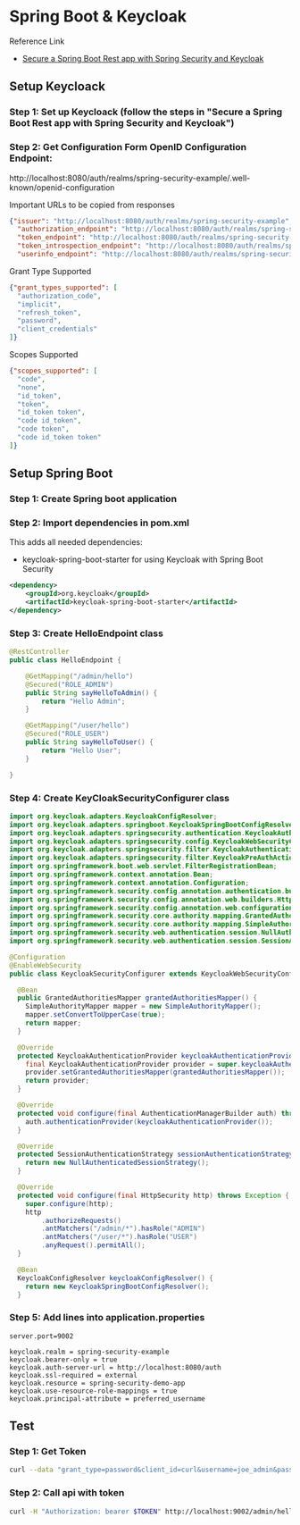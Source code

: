 
# Spring Boot & Keycloak

Reference Link
* [Secure a Spring Boot Rest app with Spring Security and Keycloak](https://sandor-nemeth.github.io/java/spring/2017/06/15/spring-boot-with-keycloak.html)

## Setup Keycloack

### Step 1: Set up Keycloack (follow the steps in "Secure a Spring Boot Rest app with Spring Security and Keycloak")

### Step 2: Get Configuration Form OpenID Configuration Endpoint:
http://localhost:8080/auth/realms/spring-security-example/.well-known/openid-configuration

Important URLs to be copied from responses
```json
{"issuer": "http://localhost:8080/auth/realms/spring-security-example",
  "authorization_endpoint": "http://localhost:8080/auth/realms/spring-security-example/protocol/openid-connect/auth",
  "token_endpoint": "http://localhost:8080/auth/realms/spring-security-example/protocol/openid-connect/token",
  "token_introspection_endpoint": "http://localhost:8080/auth/realms/spring-security-example/protocol/openid-connect/token/introspect",
  "userinfo_endpoint": "http://localhost:8080/auth/realms/spring-security-example/protocol/openid-connect/userinfo"
  ```

  Grant Type Supported
  ```json
  {"grant_types_supported": [
    "authorization_code",
    "implicit",
    "refresh_token",
    "password",
    "client_credentials"
  ]}
  ```

  Scopes Supported
  ```json
  {"scopes_supported": [
    "code",
    "none",
    "id_token",
    "token",
    "id_token token",
    "code id_token",
    "code token",
    "code id_token token"
  ]}
  ```

## Setup Spring Boot

### Step 1: Create Spring boot application
### Step 2: Import dependencies in pom.xml
This adds all needed dependencies:
* keycloak-spring-boot-starter for using Keycloak with Spring Boot
Security
```xml
<dependency>
	<groupId>org.keycloak</groupId>
	<artifactId>keycloak-spring-boot-starter</artifactId>
</dependency>
```
### Step 3: Create HelloEndpoint class
```java
@RestController
public class HelloEndpoint {

    @GetMapping("/admin/hello")
    @Secured("ROLE_ADMIN")
    public String sayHelloToAdmin() {
        return "Hello Admin";
    }

    @GetMapping("/user/hello")
    @Secured("ROLE_USER")
    public String sayHelloToUser() {
        return "Hello User";
    }

}
```
### Step 4: Create KeyCloakSecurityConfigurer class
```java
import org.keycloak.adapters.KeycloakConfigResolver;
import org.keycloak.adapters.springboot.KeycloakSpringBootConfigResolver;
import org.keycloak.adapters.springsecurity.authentication.KeycloakAuthenticationProvider;
import org.keycloak.adapters.springsecurity.config.KeycloakWebSecurityConfigurerAdapter;
import org.keycloak.adapters.springsecurity.filter.KeycloakAuthenticationProcessingFilter;
import org.keycloak.adapters.springsecurity.filter.KeycloakPreAuthActionsFilter;
import org.springframework.boot.web.servlet.FilterRegistrationBean;
import org.springframework.context.annotation.Bean;
import org.springframework.context.annotation.Configuration;
import org.springframework.security.config.annotation.authentication.builders.AuthenticationManagerBuilder;
import org.springframework.security.config.annotation.web.builders.HttpSecurity;
import org.springframework.security.config.annotation.web.configuration.EnableWebSecurity;
import org.springframework.security.core.authority.mapping.GrantedAuthoritiesMapper;
import org.springframework.security.core.authority.mapping.SimpleAuthorityMapper;
import org.springframework.security.web.authentication.session.NullAuthenticatedSessionStrategy;
import org.springframework.security.web.authentication.session.SessionAuthenticationStrategy;

@Configuration
@EnableWebSecurity
public class KeycloakSecurityConfigurer extends KeycloakWebSecurityConfigurerAdapter {

  @Bean
  public GrantedAuthoritiesMapper grantedAuthoritiesMapper() {
    SimpleAuthorityMapper mapper = new SimpleAuthorityMapper();
    mapper.setConvertToUpperCase(true);
    return mapper;
  }

  @Override
  protected KeycloakAuthenticationProvider keycloakAuthenticationProvider() {
    final KeycloakAuthenticationProvider provider = super.keycloakAuthenticationProvider();
    provider.setGrantedAuthoritiesMapper(grantedAuthoritiesMapper());
    return provider;
  }

  @Override
  protected void configure(final AuthenticationManagerBuilder auth) throws Exception {
    auth.authenticationProvider(keycloakAuthenticationProvider());
  }

  @Override
  protected SessionAuthenticationStrategy sessionAuthenticationStrategy() {
    return new NullAuthenticatedSessionStrategy();
  }

  @Override
  protected void configure(final HttpSecurity http) throws Exception {
    super.configure(http);
    http
        .authorizeRequests()
        .antMatchers("/admin/*").hasRole("ADMIN")
        .antMatchers("/user/*").hasRole("USER")
        .anyRequest().permitAll();
  }

  @Bean
  KeycloakConfigResolver keycloakConfigResolver() {
    return new KeycloakSpringBootConfigResolver();
  }
```
### Step 5: Add lines into application.properties
```properties
server.port=9002

keycloak.realm = spring-security-example
keycloak.bearer-only = true
keycloak.auth-server-url = http://localhost:8080/auth
keycloak.ssl-required = external
keycloak.resource = spring-security-demo-app
keycloak.use-resource-role-mappings = true
keycloak.principal-attribute = preferred_username
```

## Test
### Step 1: Get Token
```sh
curl --data "grant_type=password&client_id=curl&username=joe_admin&password=admin" http://localhost:8080/auth/realms/spring-security-example/protocol/openid-connect/token
```

### Step 2: Call api with token
```sh
curl -H "Authorization: bearer $TOKEN" http://localhost:9002/admin/hello
```
